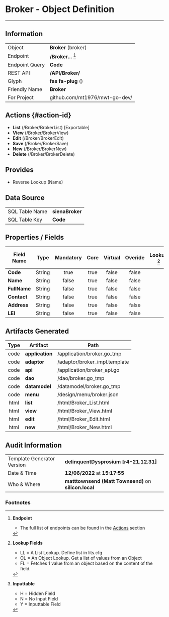# **Broker** - Object Definition
---
##  Information
|   |   |
|---|---|
|Object         |**Broker** (broker) |
|Endpoint 	    |**/Broker...** [^1]|
|Endpoint Query |**Code**|
|REST API|**/API/Broker/**|
Glyph|**fas fa-plug** ()
Friendly Name|**Broker**|
|For Project    |github.com/mt1976/mwt-go-dev/|

##  Actions {#action-id}
* **List** (/Broker/BrokerList) [Exportable]
* **View** (/Broker/BrokerView)
* **Edit** (/Broker/BrokerEdit)
* **Save** (/Broker/BrokerSave)
* **New** (/Broker/BrokerNew)
* **Delete** (/Broker/BrokerDelete)







##  Provides

 * Reverse Lookup (Name)





##  Data Source 
|   |   |
|---|---|
SQL Table Name       | **sienaBroker**
SQL Table Key | **Code**



##  Properties / Fields
| Field Name| Type | Mandatory | Core | Virtual | Overide | Lookup [^2]| Lookup Object      | Lookup Field Source         | Lookup Return Value                | Inputable [^3]|DB Column|Default Value|
| -- | --  | :--: | :--: | :--: |:--: |:--: |:--: |-- |-- |:--: |-- | --|
|**Code**|String|true|true|false|false|||||Y|Code||
|**Name**|String|false|true|false|false|||||Y|Name||
|**FullName**|String|false|true|false|false|||||Y|FullName||
|**Contact**|String|false|true|false|false|||||Y|Contact||
|**Address**|String|false|true|false|false|||||Y|Address||
|**LEI**|String|false|true|false|false|||||Y|LEI||


##  Artifacts Generated
| Type | Artifact | Path|
| :--: | -- | -- |
| code | **application** | /application/broker.go_tmp |
| code | **adaptor** | /adaptor/broker_impl.template |
| code | **api** | /application/broker_api.go |
| code | **dao** | /dao/broker.go_tmp |
| code | **datamodel** | /datamodel/broker.go_tmp |
| code | **menu** | /design/menu/broker.json |
| html | **list** | /html/Broker_List.html |
| html | **view** | /html/Broker_View.html |
| html | **edit** | /html/Broker_Edit.html |
| html | **new** | /html/Broker_New.html |


## Audit Information
|   |   |
|---|---|
Template Generator Version   | **delinquentDysprosium [r4-21.12.31]**
Date & Time		     | **12/06/2022** at **15:17:55**
Who & Where		     | **matttownsend (Matt Townsend)** on **silicon.local**

### Footnotes
[^1]: **Endpoint**
    * The full list of endpoints can be found in the [Actions](#action-id) section
[^2]: **Lookup Fields**
    * LL = A List Lookup. Define list in lits.cfg
    * OL = An Object Lookup. Get a list of values from an Object
    * FL = Fetches 1 value from an object based on the content of the field. 
[^3]: **Inputtable**   
    * H = Hidden Field
    * N = No Input Field
    * Y = Inputtable Field